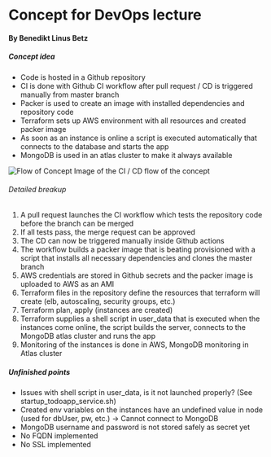 # Concept for DevOps lecture
#### By Benedikt Linus Betz

##### Concept idea
- Code is hosted in a Github repository
- CI is done with Github CI workflow after pull request / CD is triggered manually from master branch
- Packer is used to create an image with installed dependencies and repository code
- Terraform sets up AWS environment with all resources and created packer image
- As soon as an instance is online a script is executed automatically that connects to the database and starts the app
- MongoDB is used in an atlas cluster to make it always available

![Flow of Concept](https://i.ibb.co/74zY7j7/Screenshot-2021-09-10-at-21-58-25.png) Image of the CI / CD flow of the concept

###### Detailed breakup
1. A pull request launches the CI workflow which tests the repository code before the branch can be merged
2. If all tests pass, the merge request can be approved
3. The CD can now be triggered manually inside Github actions
4. The workflow builds a packer image that is beating provisioned with a script that installs all necessary dependencies and clones the master branch
5. AWS credentials are stored in Github secrets and the packer image is uploaded to AWS as an AMI
6. Terraform files in the repository define the resources that terraform will create (elb, autoscaling, security groups, etc.)
7. Terraform plan, apply (instances are created)
8. Terraform supplies a shell script in user_data that is executed when the instances come online, the script builds the server, connects to the MongoDB atlas cluster and runs the app
9. Monitoring of the instances is done in AWS, MongoDB monitoring in Atlas cluster

##### Unfinished points
- Issues with shell script in user_data, is it not launched properly? (See startup_todoapp_service.sh)
- Created env variables on the instances have an undefined value in node (used for dbUser, pw, etc.) -> Cannot connect to MongoDB
- MongoDB username and password is not stored safely as secret yet
- No FQDN implemented
- No SSL implemented
